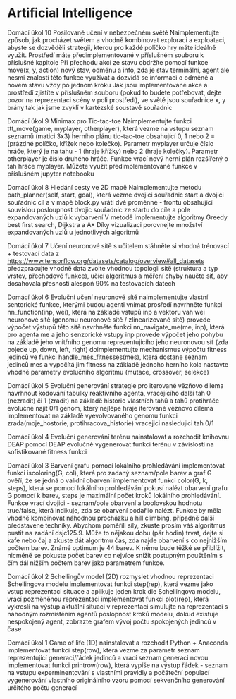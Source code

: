 # Artificial Intelligence

Domácí úkol 10
Posilované učení v nebezpečném světě
Naimplementujte způsob, jak procházet světem a vhodně kombinovat exploraci a exploataci, abyste se dozvěděli strategii, kterou pro každé políčko hry máte ideálně využít.
Prostředí máte předimplementované v příslušném souboru k příslušné kapitole
Při přechodu akcí ze stavu obdržíte pomocí funkce move(x, y, action) nový stav, odměnu a info, zda je stav terminální, agent ale nesmí znalosti této funkce využívat a dozvídá se informaci o odměně a novém stavu vždy po jednom kroku
Jak jsou implementované akce a prostředí zjistíte v příslušném souboru (pokud to budete potřebovat, dejte pozor na reprezentaci scény v poli prostředí), ve světě jsou souřadnice x, y brány tak jak jsme zvyklí v kartézské soustavě souřadnic

Domácí úkol 9
Minimax pro Tic-tac-toe
Naimplementujte funkci ttt_move(game, myplayer, otherplayer), která vezme na vstupu seznam seznamů (matici 3x3) herního plánu tic-tac-toe obsahující 0, 1 nebo 2 = (prázdné políčko, křížek nebo kolečko). Parametr myplayer určuje číslo hráče, který je na tahu - 1 (hraje křížky) nebo 2 (hraje kolečky). Parametr otherplayer je číslo druhého hráče. Funkce vrací nový herní plán rozšířený o tah hráče myplayer.
Můžete využít předimplementované funkce v příslušném jupyter notebooku

Domácí úkol 8
Hledání cesty ve 2D mapě
Naimplementujte metodu path_planner(self, start, goal), která vezme dvojici souřadnic start a dvojici souřadnic cíl a v mapě block.py vrátí dvě proměnné - frontu obsahující souvislou posloupnost dvojic souřadnic ze startu do cíle a pole expandovaných uzlů k vybarvení
V metodě implementujte algoritmy Greedy best first search, Dijkstra a A*
Díky vizualizaci porovnejte množství expandovaných uzlů u jednotlivých algoritmů

Domácí úkol 7
Učení neuronové sítě s učitelem
stáhněte si vhodná trénovací + testovací data z https://www.tensorflow.org/datasets/catalog/overview#all_datasets
předzpracujte vhodně data
zvolte vhodnou topologii sítě (struktura a typ vrstev, přechodové funkce), učící algoritmus a měření chyby
naučte síť, aby dosahovala přesnosti alespoň 90% na testovacích datech

Domácí úkol 6
Evoluční učení neuronové sítě
naimplementujte vlastní sentorické funkce, kterými budou agenti vnímat prosředí
navrhněte funkci nn_function(inp, wei), která na základě vstupů inp a vektoru vah wei neuronové sítě (genomu neuronové sítě / zlinearizované sítě) provede výpočet výstupů této sítě
navrhněte funkci nn_navigate_me(me, inp), která pro agenta me a jeho senzorické vstupy inp provede výpočet jeho pohybu na základě jeho vnitřního genomu reprezentujícího jeho neuronovou síť (zda pojede up, down, left, right)
doimplementujte mechanismus výpočtu fitness jedinců ve funkci handle_mes_fitnesses(mes), která dostane seznam jedinců mes a vypočítá jim fitness na základě jednoho herního kola
nastavte vhodně parametry evolučního algoritmu (mutace, crossover, selekce)

Domácí úkol 5
Evoluční generování strategie pro iterované vězňovo dilema
navrhnout kódování tabulky reaktivního agenta, vracejícího další tah 0 (nezradit) či 1 (zradit) na základě historie vlastních tahů a tahů protihráče
evolučně najít 0/1 genom, který nejlépe hraje iterované vězňovo dilema
implementovat na základě vyevolvovaného genomu funkci zrada(moje_hostorie, protihracova_historie) vracejici nasledujici tah 0/1

Domácí úkol 4
Evoluční generování terénu
nainstalovat a rozchodit knihovnu DEAP
pomocí DEAP evolučně vygenerovat funkci terénu v závislosti na sofistikované fitness funkci

Domácí úkol 3
Barvení grafu pomocí lokálního prohledávání
implementovat funkci iscoloring(G, col), která pro zadaný seznam/pole barev a graf G ověří, že se jedná o validní obarvení
implementovat funkci color(G, k, steps), která se pomocí lokálního prohledávání pokusí nalézt obarvení grafu G pomocí k barev, steps je maximální počet kroků lokálního prohledávání. Funkce vrací dvojici - seznam/pole obarvení a boolovskou hodnotu true/false, která indikuje, zda se obarvení podařilo nalézt. Funkce by měla vhodně kombinovat náhodnou procházku a hill climbing, případně další představené techniky.
Abychom poměřili síly, zkuste prosím váš algoritmus pustit na zadání dsjc125.9. Může to nějakou dobu (pár hodin) trvat, dejte si kafe nebo čaj a zkuste dát algoritmu čas, zda najde obarvení s co nejnižším počtem barev. Známé optimum je 44 barev. K němu bude těžké se přiblížit, nicméně se pokuste počet barev co nejvíce snížit postupným pouštěním s čím dál nižším počtem barev jako parametrem funkce.

Domácí úkol 2
Schellingův model (2D)
rozmyslet vhodnou reprezentaci Schellingova modelu
implementovat funkci step(rep), která vezme jako vstup reprezentaci situace a aplikuje jeden krok dle Schellingova modelu, vrací pozměněnou reprezentaci
implementovat funkci plot(rep), která vykreslí na výstup aktuální situaci v reprezentaci
simulujte na reprezentaci s náhodným rozmístěním agentů poslopnost kroků modelu, dokud existuje nespokojený agent, zobrazte grafem vývoj počtu spokojených jedinců v čase

Domácí úkol 1
Game of life (1D)
nainstalovat a rozchodit Python + Anaconda
implementovat funkci step(row), která vezme za parametr seznam reprezentující generaci/řádek jedinců a vrací seznam generaci novou
implementovat funkci printrow(row), která vypíše na výstup řádek - seznam na vstupu
experminentování s vlastními pravidly a počáteční populací
vygenerování vlastního originálního vzoru pomocí sekvenčního generování určitého počtu generací